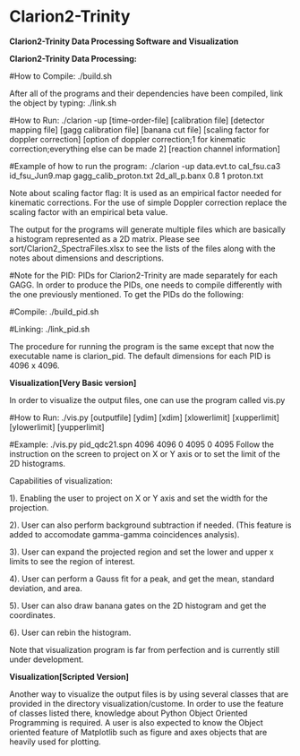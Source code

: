 # Clarion2-Trinity
**Clarion2-Trinity Data Processing Software and Visualization**


**Clarion2-Trinity Data Processing:**

#How to Compile:
./build.sh

After all of the programs and their dependencies have been compiled, link the object by typing:
./link.sh

#How to Run:
./clarion -up [time-order-file] [calibration file] [detector mapping file] [gagg calibration file] [banana cut file] [scaling factor for doppler correction] [option of doppler correction;1 for kinematic correction;everything else can be made 2] [reaction channel information]

#Example of how to run the program:
./clarion -up data.evt.to cal_fsu.ca3 id_fsu_Jun9.map gagg_calib_proton.txt 2d_all_p.banx 0.8 1 proton.txt

Note about scaling factor flag:
It is used as an empirical factor needed for kinematic corrections. For the use of simple Doppler correction replace the scaling factor with an empirical beta value.

The output for the programs will generate multiple files which are basically a histogram represented as a 2D matrix. Please see sort/Clarion2_SpectraFiles.xlsx to see the lists of the files along with the notes about dimensions and descriptions.

#Note for the PID:
PIDs for Clarion2-Trinity are made separately for each GAGG. In order to produce the PIDs, one needs to compile differently with the one previously mentioned. To get the PIDs do the following:

#Compile:
./build_pid.sh

#Linking:
./link_pid.sh

The procedure for running the program is the same except that now the executable name is clarion_pid. The default dimensions for each PID is 4096 x 4096.

**Visualization[Very Basic version]** 

In order to visualize the output files, one can use the program called vis.py

#How to Run:
./vis.py [outputfile] [ydim] [xdim] [xlowerlimit] [xupperlimit] [ylowerlimit] [yupperlimit]

#Example:
./vis.py pid_qdc21.spn 4096 4096 0 4095 0 4095
Follow the instruction on the screen to project on X or Y axis or to set the limit of the 2D histograms.

Capabilities of visualization:

1). Enabling the user to project on X or Y axis and set the width for the projection.

2). User can also perform background subtraction if needed. (This feature is added to accomodate gamma-gamma coincidences analysis).

3). User can expand the projected region and set the lower and upper x limits to see the region of interest.

4). User can perform a Gauss fit for a peak, and get the mean, standard deviation, and area.

5). User can also draw banana gates on the 2D histogram and get the coordinates.

6). User can rebin the histogram. 

Note that visualization program is far from perfection and is currently still under development.

**Visualization[Scripted Version]**

Another way to visualize the output files is by using several classes that are provided in the directory visualization/custome. In order to use the feature of classes listed there, knowledge about Python Object Oriented Programming is required. A user is also expected to know the Object oriented feature of Matplotlib such as figure and axes objects that are heavily used for plotting.
